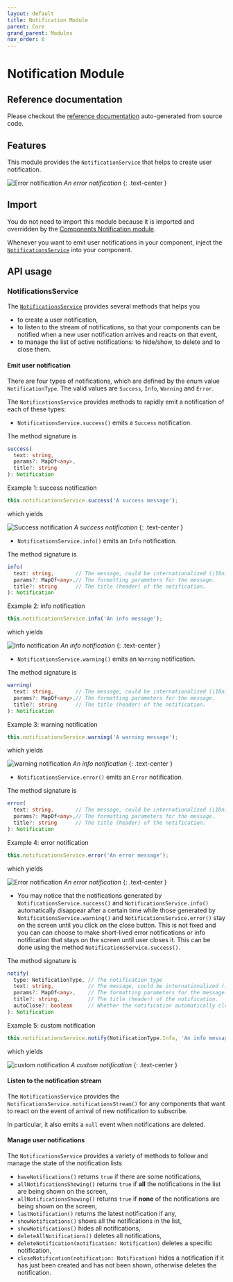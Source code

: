 ```yaml
---
layout: default
title: Notification Module
parent: Core
grand_parent: Modules
nav_order: 6
---
```


# Notification Module

## Reference documentation

Please checkout the [reference documentation]({{site.baseurl}}core/modules/NotificationModule.html) auto-generated from source code.

## Features

This module provides the `NotificationService` that helps to create user notification.

![Error notification]({{site.baseurl}}assets/modules/notification/notification-error-notification-example.png)
*An error notification*
{: .text-center }

## Import

You do not need to import this module because it is imported and overridden by the [Components Notification module]({{site.baseurl}}components/modules/NotificationModule.html).

Whenever you want to emit user notifications in your component, inject the [`NotificationsService`]({{site.baseurl}}core/injectables/NotificationsService.html) into your component.

## API usage

### NotificationsService

The [`NotificationsService`]({{site.baseurl}}core/injectables/NotificationsService.html) provides several methods that helps you

* to create a user notification,
* to listen to the stream of notifications, so that your components can be notified when a new user notification arrives and reacts on that event,
* to manage the list of active notifications: to hide/show, to delete and to close them.

#### Emit user notification

There are four types of notifications, which are defined by the enum value `NotificationType`. The valid values are `Success`, `Info`, `Warning` and `Error`.

The `NotificationsService` provides methods to rapidly emit a notification of each of these types:

* `NotificationsService.success()` emits a `Success` notification.

The method signature is

```typescript
success(
  text: string,
  params?: MapOf<any>,
  title?: string
): Notification
```

Example 1: success notification

```typescript
this.notificationsService.success('A success message');
```

which yields

![Success notification]({{site.baseurl}}assets/modules/notification/notification-success-example.png)
*A success notification*
{: .text-center }

* `NotificationsService.info()` emits an `Info` notification.

The method signature is

```typescript
info(
  text: string,       // The message, could be internationalized (i18n) message.
  params?: MapOf<any>,// The formatting parameters for the message.
  title?: string      // The title (header) of the notification.
): Notification
```

Example 2: info notification

```typescript
this.notificationsService.info('An info message');
```

which yields

![Info notification]({{site.baseurl}}assets/modules/notification/notification-info-example.png)
*An info notification*
{: .text-center }

* `NotificationsService.warning()` emits an `Warning` notification.

The method signature is

```typescript
warning(
  text: string,       // The message, could be internationalized (i18n) message.
  params?: MapOf<any>,// The formatting parameters for the message.
  title?: string      // The title (header) of the notification.
): Notification
```

Example 3: warning notification

```typescript
this.notificationsService.warning('A warning message');
```

which yields

![warning notification]({{site.baseurl}}assets/modules/notification/notification-warning-example.png)
*An info notification*
{: .text-center }

* `NotificationsService.error()` emits an `Error` notification.

The method signature is

```typescript
error(
  text: string,       // The message, could be internationalized (i18n) message.
  params?: MapOf<any>,// The formatting parameters for the message.
  title?: string      // The title (header) of the notification.
): Notification
```

Example 4: error notification

```typescript
this.notificationsService.error('An error message');
```

which yields

![Error notification]({{site.baseurl}}assets/modules/notification/notification-error-example.png)
*An error notification*
{: .text-center }

* You may notice that the notifications generated by `NotificationsService.success()` and `NotificationsService.info()`
automatically disappear after a certain time while those generated by `NotificationsService.warning()` and `NotificationsService.error()`
stay on the screen until you click on the close button. This is not fixed and you can can choose to make short-lived
error notifications or info notification that stays on the screen until user closes it.
This can be done using the method `NotificationsService.success()`.

The method signature is

```typescript
notify(
  type: NotificationType, // The notification type
  text: string,           // The message, could be internationalized (i18n) message.
  params?: MapOf<any>,    // The formatting parameters for the message.
  title?: string,         // The title (header) of the notification.
  autoClose?: boolean     // Whether the notification automatically closes after a certain time
): Notification
```

Example 5: custom notification

```typescript
this.notificationsService.notify(NotificationType.Info, 'An info message');
```

which yields

![custom notification]({{site.baseurl}}assets/modules/notification/notification-custom-example.png)
*A custom notification*
{: .text-center }

#### Listen to the notification stream

The `NotificationsService` provides the `NotificationsService.notificationsStream()` for any components that want to react on the event of arrival of new notification to subscribe.

In particular, it also emits a `null` event when notifications are deleted.

#### Manage user notifications

The `NotificationsService` provides a variety of methods to follow and manage the state of the notification lists

* `haveNotifications()` returns `true` if there are some notifications,
* `allNotificationsShowing()` returns `true` if **all** the notifications in the list are being shown on the screen,
* `allNotificationsShowing()` returns `true` if **none** of the notifications are being shown on the screen,
* `lastNotification()` returns the latest notification if any,
* `showNotifications()` shows all the notifications in the list,
* `showNotifications()` hides all notifications,
* `deleteAllNotifications()` deletes all notifications,
* `deleteNotification(notification: Notification)` deletes a specific notification,
* `closeNotification(notification: Notification)` hides a notification if it has just been created and has not been shown, otherwise deletes the notification.
